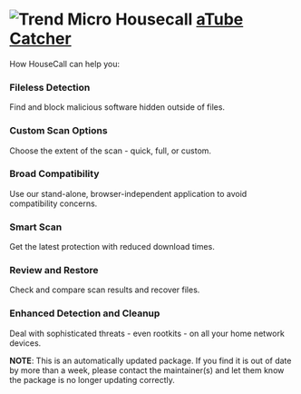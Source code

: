 # ![Trend Micro Housecall](https://cdn.jsdelivr.net/gh/pauby/ChocoPackages@1663d59/icons/housecall.portable.png "Trend Micro Housecall") [aTube Catcher](https://chocolatey.org/packages/housecall.portable)

How HouseCall can help you:

### Fileless Detection
Find and block malicious software hidden outside of files.

### Custom Scan Options
Choose the extent of the scan - quick, full, or custom.

### Broad Compatibility
Use our stand-alone, browser-independent application to avoid compatibility concerns.

### Smart Scan
Get the latest protection with reduced download times.

### Review and Restore
Check and compare scan results and recover files.

### Enhanced Detection and Cleanup
Deal with sophisticated threats - even rootkits - on all your home network devices.

**NOTE**: This is an automatically updated package. If you find it is out of date by more than a week, please contact the maintainer(s) and let them know the package is no longer updating correctly.